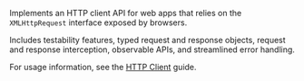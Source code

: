 Implements an HTTP client API for web apps that relies on the `XMLHttpRequest` interface exposed by browsers.

Includes testability features, typed request and response objects, request and response interception,
observable APIs, and streamlined error handling.

For usage information, see the [HTTP Client](guide/http) guide.
